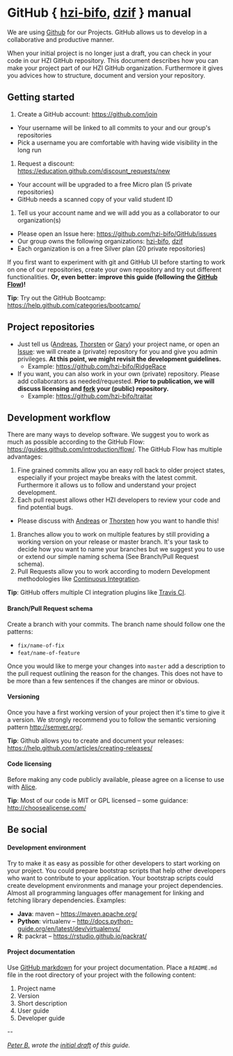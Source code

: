 # GitHub { [hzi-bifo](https://github.com/hzi-bifo), [dzif](https://github.com/dzif) } manual

We are using [Github](https://github.com/) for our Projects. GitHub allows us to develop in a collaborative and productive manner.

When your initial project is no longer just a draft, you can check in your code in our HZI GitHub repository.
This document describes how you can make your project part of our HZI GitHub organization.
Furthermore it gives you advices how to structure, document and version your repository.

## Getting started

1. Create a GitHub account: https://github.com/join
  - Your username will be linked to all commits to your and our group's repositories
  - Pick a username you are comfortable with having wide visibility in the long run
1. Request a discount: https://education.github.com/discount_requests/new
  - Your account will be upgraded to a free Micro plan (5 private repositories)
  - GitHub needs a scanned copy of your valid student ID
1. Tell us your account name and we will add you as a collaborator to our organization(s)
  - Please open an Issue here: https://github.com/hzi-bifo/GitHub/issues
  - Our group owns the following organizations: [hzi-bifo](https://github.com/hzi-bifo), [dzif](https://github.com/dzif)
  - Each organization is on a free Silver plan (20 private repositories)

If you first want to experiment with git and GitHub UI before starting to work on one of our repositories, create your own repository and try out different functionalities. **Or, even better: improve this guide (following the [GitHub Flow](https://guides.github.com/introduction/flow/))!**

**Tip**: Try out the GitHub Bootcamp: https://help.github.com/categories/bootcamp/

## Project repositories

- Just tell us ([Andreas](https://github.com/abremges), [Thorsten](https://github.com/trklingen) or [Gary](https://github.com/foobarx)) your project name, or open an [Issue](https://github.com/hzi-bifo/GitHub/issues/new): we will create a (private) repository for you and give you admin privileges.
**At this point, we might revisit the development guidelines.**
  - Example: https://github.com/hzi-bifo/RidgeRace
- If you want, you can also work in your own (private) repository. Please add collaborators as needed/requested.
**Prior to publication, we will discuss licensing and [fork](https://help.github.com/articles/fork-a-repo/) your (public) repository.**
  - Example: https://github.com/hzi-bifo/traitar

## Development workflow 

There are many ways to develop software. We suggest you to work as much as possible according to the GitHub Flow: https://guides.github.com/introduction/flow/. The GitHub Flow has multiple advantages:

1. Fine grained commits allow you an easy roll back to older project states, especially if your project maybe breaks with the latest commit. Furthermore it allows us to follow and understand your project development.
1. Each pull request allows other HZI developers to review your code and find potential bugs.
  - Please discuss with [Andreas](https://github.com/abremges) or [Thorsten](https://github.com/trklingen) how you want to handle this!
1. Branches allow you to work on multiple features by still providing a working version on your release or master branch. It's your task to decide how you want to name your branches but we suggest you to use or extend our simple naming schema (See Branch/Pull Request schema).
1. Pull Requests allow you to work according to modern Development methodologies like [Continuous Integration](https://en.wikipedia.org/wiki/Continuous_integration).

**Tip**: GitHub offers multiple CI integration plugins like [Travis CI](https://docs.travis-ci.com/user/getting-started/).

#### Branch/Pull Request schema

Create a branch with your commits. The branch name should follow one the patterns: 
- `fix/name-of-fix`
- `feat/name-of-feature`

Once you would like to merge your changes into `master` add a description to the pull request outlining the reason for the changes. This does not have to be more than a few sentences if the changes are minor or obvious.

#### Versioning

Once you have a first working version of your project then it's time to give it a version.
We strongly recommend you to follow the semantic versioning pattern http://semver.org/.

**Tip**: Github allows you to create and document your releases: https://help.github.com/articles/creating-releases/

#### Code licensing

Before making any code publicly available, please agree on a license to use with [Alice](https://github.com/alicemchardy).

**Tip**: Most of our code is MIT or GPL licensed – some guidance: http://choosealicense.com/

## Be social

#### Development environment

Try to make it as easy as possible for other developers to start working on your project. You could prepare bootstrap scripts
that help other developers who want to contribute to your application. Your bootstrap scripts could create development environments and manage your project dependencies. Almost all programming languages offer management for linking and fetching library dependencies.
Examples:
   * **Java**: maven – https://maven.apache.org/
   * **Python**: virtualenv – http://docs.python-guide.org/en/latest/dev/virtualenvs/
   * **R**: packrat – https://rstudio.github.io/packrat/

#### Project documentation

Use [GitHub markdown](https://guides.github.com/features/mastering-markdown/) for your project documentation. Place a `README.md` file in the root directory of your project with the following content:

1. Project name
1. Version
1. Short description
1. User guide
1. Developer guide

--

*[Peter B.](https://github.com/pbelmann) wrote the [initial draft](https://gist.github.com/pbelmann/897ee1e77376382283a1) of this guide.*
